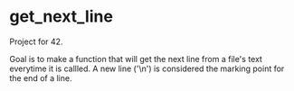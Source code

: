 # get_next_line

Project for 42.

Goal is to make a function that will get the next line from a file's text everytime it is callled.
A new line ('\n') is considered the marking point for the end of a line. 

